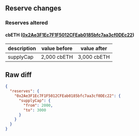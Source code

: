## Reserve changes

### Reserves altered

#### cbETH ([0x2Ae3F1Ec7F1F5012CFEab0185bfc7aa3cf0DEc22](https://basescan.org/address/0x2Ae3F1Ec7F1F5012CFEab0185bfc7aa3cf0DEc22))

| description | value before | value after |
| --- | --- | --- |
| supplyCap | 2,000 cbETH | 3,000 cbETH |


## Raw diff

```json
{
  "reserves": {
    "0x2Ae3F1Ec7F1F5012CFEab0185bfc7aa3cf0DEc22": {
      "supplyCap": {
        "from": 2000,
        "to": 3000
      }
    }
  }
}
```